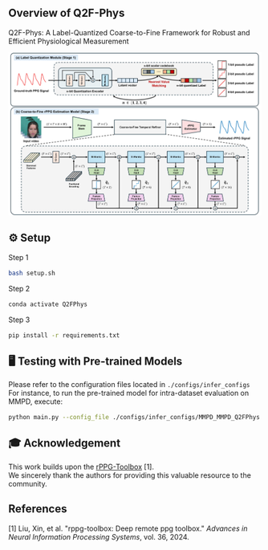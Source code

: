 ## Overview of Q2F-Phys
Q2F-Phys: A Label-Quantized Coarse-to-Fine Framework for Robust and Efficient Physiological Measurement
<p align="center">
  <img src="assets/figures/Overview_1.jpg" alt="Framework Overview" width="800"/>
</p>

## ⚙️ Setup
Step 1
```bash
bash setup.sh
```
Step 2
```bash
conda activate Q2FPhys
```
Step 3
```bash
pip install -r requirements.txt
```

## 🖥️ Testing with Pre-trained Models
Please refer to the configuration files located in `./configs/infer_configs`
For instance, to run the pre-trained model for intra-dataset evaluation on MMPD, execute:
```bash
python main.py --config_file ./configs/infer_configs/MMPD_MMPD_Q2FPhys.yaml
```


## 🎓 Acknowledgement
This work builds upon the [rPPG-Toolbox](https://github.com/ubicomplab/rPPG-Toolbox) [1].  
We sincerely thank the authors for providing this valuable resource to the community.



## References
[1] Liu, Xin, et al. "rppg-toolbox: Deep remote ppg toolbox." *Advances in Neural Information Processing Systems*, vol. 36, 2024.
